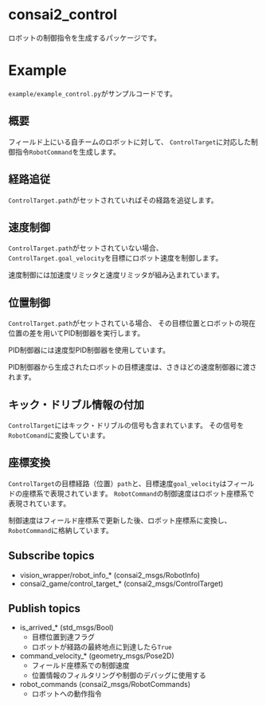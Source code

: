 # consai2_control

ロボットの制御指令を生成するパッケージです。

# Example

`example/example_control.py`がサンプルコードです。

## 概要

フィールド上にいる自チームのロボットに対して、
`ControlTarget`に対応した制御指令`RobotCommand`を生成します。

## 経路追従

`ControlTarget.path`がセットされていればその経路を追従します。

## 速度制御

`ControlTarget.path`がセットされていない場合、
`ControlTarget.goal_velocity`を目標にロボット速度を制御します。

速度制御には加速度リミッタと速度リミッタが組み込まれています。

## 位置制御

`ControlTarget.path`がセットされている場合、
その目標位置とロボットの現在位置の差を用いてPID制御器を実行します。

PID制御器には速度型PID制御器を使用しています。

PID制御器から生成されたロボットの目標速度は、さきほどの速度制御器に渡されます。

## キック・ドリブル情報の付加

`ControlTarget`にはキック・ドリブルの信号も含まれています。
その信号を`RobotComand`に変換しています。

## 座標変換

`ControlTarget`の目標経路（位置）`path`と、目標速度`goal_velocity`はフィールドの座標系で表現されています。
`RobotCommand`の制御速度はロボット座標系で表現されています。

制御速度はフィールド座標系で更新した後、ロボット座標系に変換し、`RobotCommand`に格納しています。

## Subscribe topics

- vision_wrapper/robot_info_* (consai2_msgs/RobotInfo)
- consai2_game/control_target_* (consai2_msgs/ControlTarget)

## Publish topics

- is_arrived_* (std_msgs/Bool)
  - 目標位置到達フラグ
  - ロボットが経路の最終地点に到達したら`True`
- command_velocity_* (geometry_msgs/Pose2D)
  - フィールド座標系での制御速度
  - 位置情報のフィルタリングや制御のデバッグに使用する
- robot_commands (consai2_msgs/RobotCommands)
  - ロボットへの動作指令
